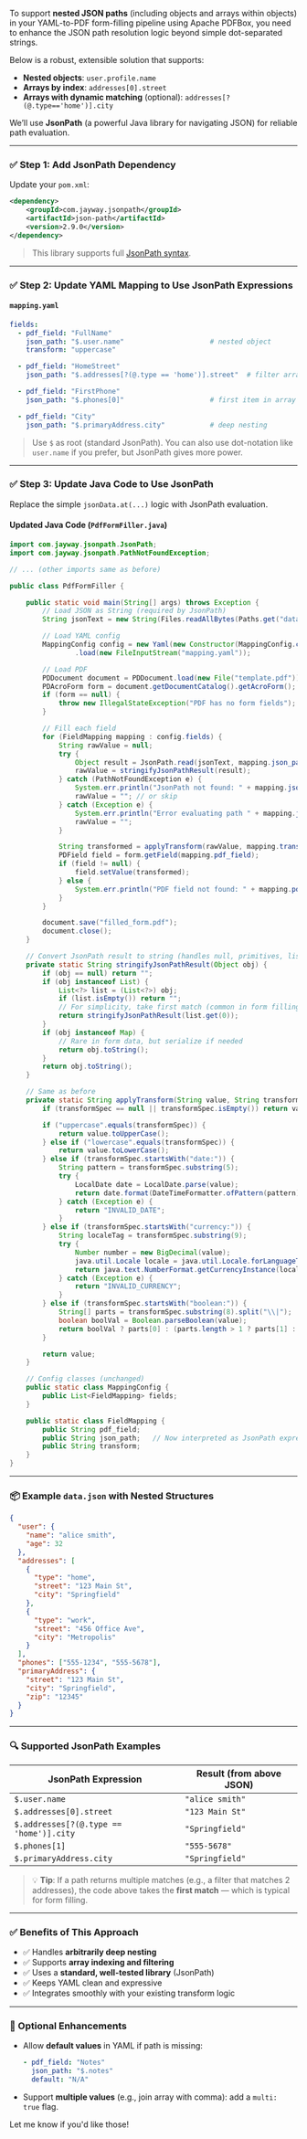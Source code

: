 To support **nested JSON paths** (including objects and arrays within objects) in your YAML-to-PDF form-filling pipeline using Apache PDFBox, you need to enhance the JSON path resolution logic beyond simple dot-separated strings.

Below is a robust, extensible solution that supports:

- **Nested objects**: `user.profile.name`
- **Arrays by index**: `addresses[0].street`
- **Arrays with dynamic matching** (optional): `addresses[?(@.type=='home')].city`

We’ll use **JsonPath** (a powerful Java library for navigating JSON) for reliable path evaluation.

---

### ✅ Step 1: Add JsonPath Dependency

Update your `pom.xml`:

```xml
<dependency>
    <groupId>com.jayway.jsonpath</groupId>
    <artifactId>json-path</artifactId>
    <version>2.9.0</version>
</dependency>
```

> This library supports full [JsonPath syntax](https://github.com/json-path/JsonPath).

---

### ✅ Step 2: Update YAML Mapping to Use JsonPath Expressions

#### `mapping.yaml`
```yaml
fields:
  - pdf_field: "FullName"
    json_path: "$.user.name"                     # nested object
    transform: "uppercase"

  - pdf_field: "HomeStreet"
    json_path: "$.addresses[?(@.type == 'home')].street"  # filter array

  - pdf_field: "FirstPhone"
    json_path: "$.phones[0]"                     # first item in array

  - pdf_field: "City"
    json_path: "$.primaryAddress.city"           # deep nesting
```

> Use `$` as root (standard JsonPath). You can also use dot-notation like `user.name` if you prefer, but JsonPath gives more power.

---

### ✅ Step 3: Update Java Code to Use JsonPath

Replace the simple `jsonData.at(...)` logic with JsonPath evaluation.

#### Updated Java Code (`PdfFormFiller.java`)

```java
import com.jayway.jsonpath.JsonPath;
import com.jayway.jsonpath.PathNotFoundException;

// ... (other imports same as before)

public class PdfFormFiller {

    public static void main(String[] args) throws Exception {
        // Load JSON as String (required by JsonPath)
        String jsonText = new String(Files.readAllBytes(Paths.get("data.json")));

        // Load YAML config
        MappingConfig config = new Yaml(new Constructor(MappingConfig.class))
                .load(new FileInputStream("mapping.yaml"));

        // Load PDF
        PDDocument document = PDDocument.load(new File("template.pdf"));
        PDAcroForm form = document.getDocumentCatalog().getAcroForm();
        if (form == null) {
            throw new IllegalStateException("PDF has no form fields");
        }

        // Fill each field
        for (FieldMapping mapping : config.fields) {
            String rawValue = null;
            try {
                Object result = JsonPath.read(jsonText, mapping.json_path);
                rawValue = stringifyJsonPathResult(result);
            } catch (PathNotFoundException e) {
                System.err.println("JsonPath not found: " + mapping.json_path);
                rawValue = ""; // or skip
            } catch (Exception e) {
                System.err.println("Error evaluating path " + mapping.json_path + ": " + e.getMessage());
                rawValue = "";
            }

            String transformed = applyTransform(rawValue, mapping.transform);
            PDField field = form.getField(mapping.pdf_field);
            if (field != null) {
                field.setValue(transformed);
            } else {
                System.err.println("PDF field not found: " + mapping.pdf_field);
            }
        }

        document.save("filled_form.pdf");
        document.close();
    }

    // Convert JsonPath result to string (handles null, primitives, lists, etc.)
    private static String stringifyJsonPathResult(Object obj) {
        if (obj == null) return "";
        if (obj instanceof List) {
            List<?> list = (List<?>) obj;
            if (list.isEmpty()) return "";
            // For simplicity, take first match (common in form filling)
            return stringifyJsonPathResult(list.get(0));
        }
        if (obj instanceof Map) {
            // Rare in form data, but serialize if needed
            return obj.toString();
        }
        return obj.toString();
    }

    // Same as before
    private static String applyTransform(String value, String transformSpec) {
        if (transformSpec == null || transformSpec.isEmpty()) return value;

        if ("uppercase".equals(transformSpec)) {
            return value.toUpperCase();
        } else if ("lowercase".equals(transformSpec)) {
            return value.toLowerCase();
        } else if (transformSpec.startsWith("date:")) {
            String pattern = transformSpec.substring(5);
            try {
                LocalDate date = LocalDate.parse(value);
                return date.format(DateTimeFormatter.ofPattern(pattern));
            } catch (Exception e) {
                return "INVALID_DATE";
            }
        } else if (transformSpec.startsWith("currency:")) {
            String localeTag = transformSpec.substring(9);
            try {
                Number number = new BigDecimal(value);
                java.util.Locale locale = java.util.Locale.forLanguageTag(localeTag);
                return java.text.NumberFormat.getCurrencyInstance(locale).format(number);
            } catch (Exception e) {
                return "INVALID_CURRENCY";
            }
        } else if (transformSpec.startsWith("boolean:")) {
            String[] parts = transformSpec.substring(8).split("\\|");
            boolean boolVal = Boolean.parseBoolean(value);
            return boolVal ? parts[0] : (parts.length > 1 ? parts[1] : "");
        }

        return value;
    }

    // Config classes (unchanged)
    public static class MappingConfig {
        public List<FieldMapping> fields;
    }

    public static class FieldMapping {
        public String pdf_field;
        public String json_path;   // Now interpreted as JsonPath expression
        public String transform;
    }
}
```

---

### 📦 Example `data.json` with Nested Structures

```json
{
  "user": {
    "name": "alice smith",
    "age": 32
  },
  "addresses": [
    {
      "type": "home",
      "street": "123 Main St",
      "city": "Springfield"
    },
    {
      "type": "work",
      "street": "456 Office Ave",
      "city": "Metropolis"
    }
  ],
  "phones": ["555-1234", "555-5678"],
  "primaryAddress": {
    "street": "123 Main St",
    "city": "Springfield",
    "zip": "12345"
  }
}
```

---

### 🔍 Supported JsonPath Examples

| JsonPath Expression                          | Result (from above JSON)     |
|---------------------------------------------|------------------------------|
| `$.user.name`                               | `"alice smith"`              |
| `$.addresses[0].street`                     | `"123 Main St"`              |
| `$.addresses[?(@.type == 'home')].city`     | `"Springfield"`              |
| `$.phones[1]`                               | `"555-5678"`                 |
| `$.primaryAddress.city`                     | `"Springfield"`              |

> 💡 **Tip**: If a path returns multiple matches (e.g., a filter that matches 2 addresses), the code above takes the **first match** — which is typical for form filling.

---

### ✅ Benefits of This Approach

- ✅ Handles **arbitrarily deep nesting**
- ✅ Supports **array indexing and filtering**
- ✅ Uses a **standard, well-tested library** (JsonPath)
- ✅ Keeps YAML clean and expressive
- ✅ Integrates smoothly with your existing transform logic

---

### 🚀 Optional Enhancements

- Allow **default values** in YAML if path is missing:
  ```yaml
  - pdf_field: "Notes"
    json_path: "$.notes"
    default: "N/A"
  ```
- Support **multiple values** (e.g., join array with comma): add a `multi: true` flag.

Let me know if you'd like those!
